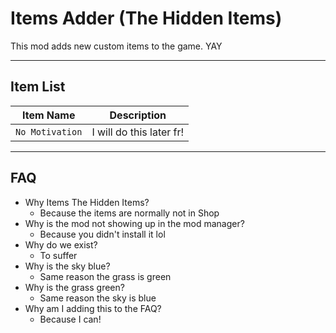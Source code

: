 Items Adder (The Hidden Items)
===

This mod adds new custom items to the game. YAY

---

## Item List

| Item Name      | Description              |
|----------------|--------------------------|
| `No Motivation`| I will do this later fr! |


---

## FAQ



- Why Items The Hidden Items?
  - Because the items are normally not in Shop
- Why is the mod not showing up in the mod manager?
  - Because you didn't install it lol
- Why do we exist?
  - To suffer
- Why is the sky blue?
  - Same reason the grass is green
- Why is the grass green?
  - Same reason the sky is blue
- Why am I adding this to the FAQ?
  - Because I can!
